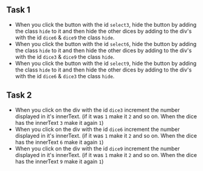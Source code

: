 ## Task 1
* When you click the button with the id `select3`, hide the button by adding the class `hide` to it and then hide the other dices by adding to the div's with the id `dice6` & `dice9` the class `hide`.
* When you click the button with the id `select6`, hide the button by adding the class `hide` to it and then hide the other dices by adding to the div's with the id `dice3` & `dice9` the class `hide`.
* When you click the button with the id `select9`, hide the button by adding the class `hide` to it and then hide the other dices by adding to the div's with the id `dice6` & `dice3` the class `hide`.

## Task 2
* When you click on the div with the id `dice3` increment the number displayed in it's innerText. (if it was `1` make it `2` and so on. When the dice has the innerText `3` make it again `1`)
* When you click on the div with the id `dice6` increment the number displayed in it's innerText. (if it was `1` make it `2` and so on. When the dice has the innerText `6` make it again `1`)
* When you click on the div with the id `dice9` increment the number displayed in it's innerText. (if it was `1` make it `2` and so on. When the dice has the innerText `9` make it again `1`)

